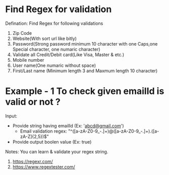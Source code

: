 # Find Regex for validation 

Defination: Find Regex for following validations
1) Zip Code
2) Website(With sort url like bitly)
3) Password(Strong password minimum 10 character with one Caps,one Special character, one numaric character)
4) Validate all Credit/Debit card(Like Visa, Master & etc.) 
5) Mobile number
6) User name(One numaric without space)
7) First/Last name (Minimum length 3 and Maxmum length 10 character)

		


# Example - 1 To check given emailId is valid or not ?

Input:
  - Provide string having emailId (Ex: 'abcd@gmail.com')
	- Email validation regex: "^([a-zA-Z0-9_\-\.]+)@([a-zA-Z0-9_\-\.]+)\.([a-zA-Z]{2,5})$"
  - Provide output boolen value (Ex: true)


Notes:
You can learn & validate your regex string.
1) https://regexr.com/
2) https://www.regextester.com/

